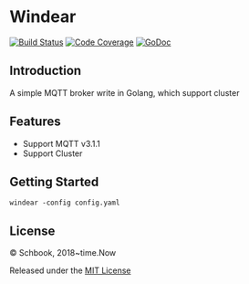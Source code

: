 # Windear

[![Build Status](https://travis-ci.org/SevenIOT/windear.svg?branch=master)](https://travis-ci.org/SevenIOT/windear)
[![Code Coverage](https://codecov.io/gh/SevenIOT/windear/branch/master/graph/badge.svg)](https://codecov.io/gh/SevenIOT/windear)
[![GoDoc](https://godoc.org/github.com/SevenIOT/windear?status.svg)](https://godoc.org/github.com/SevenIOT/windear)

## Introduction

A simple MQTT broker write in Golang, which support cluster

## Features

* Support MQTT v3.1.1
* Support Cluster

## Getting Started

```
windear -config config.yaml

```

## License

© Schbook, 2018~time.Now

Released under the [MIT License](https://github.com/SevenIOT/windear/blob/master/License)